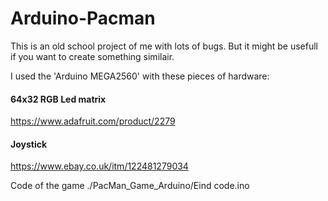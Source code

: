 # Arduino-Pacman
This is an old school project of me with lots of bugs. But it might be usefull if you want to create something similair.

I used the 'Arduino MEGA2560' with these pieces of hardware:

#### 64x32 RGB Led matrix
https://www.adafruit.com/product/2279
#### Joystick
https://www.ebay.co.uk/itm/122481279034

Code of the game ./PacMan_Game_Arduino/Eind code.ino

